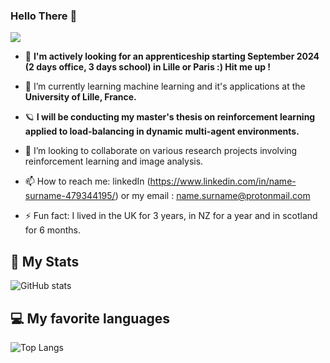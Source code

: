 ### Hello There 👋

![](https://komarev.com/ghpvc/?username=jakcrimson&color=green&style=for-the-badge)

- 🔭 **I'm actively looking for an apprenticeship starting September 2024 (2 days office, 3 days school) in Lille or Paris :) Hit me up !**
- 🌱 I’m currently learning machine learning and it's applications at the **University of Lille, France.**
- 🪐 **I will be conducting my master's thesis on reinforcement learning applied to load-balancing in dynamic multi-agent environments.**
- 👯 I’m looking to collaborate on various research projects involving reinforcement learning and image analysis.

- 📫 How to reach me: linkedIn (https://www.linkedin.com/in/name-surname-479344195/) or my email : name.surname@protonmail.com
- ⚡ Fun fact: I lived in the UK for 3 years, in NZ for a year and in scotland for 6 months.


## 🚀 My Stats
![GitHub stats](https://myreadme.vercel.app/api/embed/jakcrimson?panels=userstatistics,toprepositories,toplanguages,commitgraph)


## 💻 My favorite languages
![Top Langs](https://github-readme-stats.vercel.app/api/top-langs/?username=jakcrimson&theme=tokyonight)
